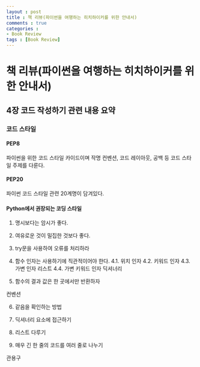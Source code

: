```yaml
---
layout : post
title : 책 리뷰(파이썬을 여행하는 히치하이커를 위한 안내서)
comments : true
categories : 
- Book Review
tags : [Book Review]
---
```

# 책 리뷰(파이썬을 여행하는 히치하이커를 위한 안내서) 

## 4장 코드 작성하기 관련 내용 요약

### 코드 스타일


#### PEP8

파이썬을 위한 코드 스타일 카이드이며 작명 컨벤션, 코드 레이아웃, 공백 등 코드 스타일 주제를 다룬다.


#### PEP20

파이썬 코드 스타일 관련 20계명이 담겨있다.

#### Python에서 권장되는 코딩 스타일

1. 명시보다는 암시가 좋다.


2. 여유로운 것이 밀집한 것보다 좋다.

3. try문을 사용하여 오류를 처리하라

4. 함수 인자는 사용하기에 직관적이어야 한다.
4.1. 위치 인자
4.2. 키워드 인자
4.3. 가변 인자 리스트
4.4. 가변 키워드 인자 딕셔너리 

5. 함수의 결과 값은 한 곳에서만 반환하자


컨벤션

6. 같음을 확인하는 방법

7. 딕셔너리 요소에 접근하기 

8. 리스트 다루기

9. 매우 긴 한 줄의 코드를 여러 줄로 나누기

관용구

